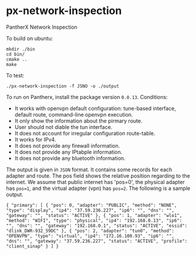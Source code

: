 # px-network-inspection

PantherX Network Inspection

To build on ubuntu:

```
mkdir ./bin
cd bin/
cmake ..
make
```


To test:

`./px-network-inspection -f JSNO -o ./output`


To run on Pantherx, install the package version `0.0.13`.
Conditions:

* It works with openvpn default configuration: tune-based interface, default route, command-line openvpn execution.
* It only show the information about the pirmary route.
* User should not diable the tun interface.
* It does not account for irregular configuration route-table.
* It works for IPv4.
* It does not provide any firewall information.
* It does not provide any IPtabple information.
* It does not provide any bluetooth information.

The output is given in `JSON` format. It contains some records for each adapter and route. The pos field shows the relative position regarding to the internet.
We assume that public internet has 'pos=0', the physical adapter has `pos=1`, and the virtual adapter (vpn) has `pos=2`. The following is a sample output.

```
{ "primary": [ { "pos": 0, "adapter": "PUBLIC", "method": "NONE", "type": "display", "ip4": "37.59.236.227", "ip6": "", "dns": "", "gateway": "", "status": "ACTIVE" }, { "pos": 1, "adapter": "wlo1", "method": "WIFI", "type": "physical", "ip4": "192.168.0.13", "ip6": "", "dns": "", "gateway": "192.168.0.1", "status": "ACTIVE", "essid": "dlink_DWR-932_59DC" }, { "pos": 2, "adapter": "tun0", "method": "OPENVPN", "type": "virtual", "ip4": "172.16.100.93", "ip6": "", "dns": "", "gateway": "37.59.236.227", "status": "ACTIVE", "profile": "client_sinap" } ] }
```

